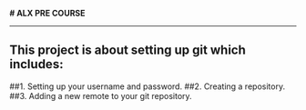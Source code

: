 **# ALX PRE COURSE**
___
## This project is about setting up git which includes:
##1. Setting up your username and password.
##2. Creating a repository.
##3. Adding a new remote to your git repository.
